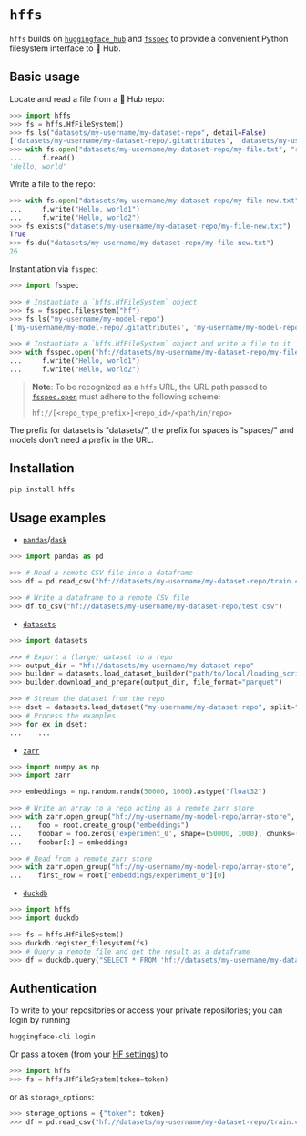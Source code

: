 # `hffs`

`hffs` builds on [`huggingface_hub`](https://github.com/huggingface/huggingface_hub) and [`fsspec`](https://github.com/fsspec/filesystem_spec) to provide a convenient Python filesystem interface to 🤗 Hub.

## Basic usage

Locate and read a file from a 🤗 Hub repo:

```python
>>> import hffs
>>> fs = hffs.HfFileSystem()
>>> fs.ls("datasets/my-username/my-dataset-repo", detail=False)
['datasets/my-username/my-dataset-repo/.gitattributes', 'datasets/my-username/my-dataset-repo/my-file.txt']
>>> with fs.open("datasets/my-username/my-dataset-repo/my-file.txt", "r") as f:
...     f.read()
'Hello, world'
```

Write a file to the repo:

```python
>>> with fs.open("datasets/my-username/my-dataset-repo/my-file-new.txt", "w") as f:
...     f.write("Hello, world1")
...     f.write("Hello, world2")
>>> fs.exists("datasets/my-username/my-dataset-repo/my-file-new.txt")
True
>>> fs.du("datasets/my-username/my-dataset-repo/my-file-new.txt")
26
```

Instantiation via `fsspec`:

```python
>>> import fsspec

>>> # Instantiate a `hffs.HfFileSystem` object
>>> fs = fsspec.filesystem("hf")
>>> fs.ls("my-username/my-model-repo")
['my-username/my-model-repo/.gitattributes', 'my-username/my-model-repo/config.json', 'my-username/my-model-repo/pytorch_model.bin']

>>> # Instantiate a `hffs.HfFileSystem` object and write a file to it
>>> with fsspec.open("hf://datasets/my-username/my-dataset-repo/my-file-new.txt"):
...     f.write("Hello, world1")
...     f.write("Hello, world2")
```

> **Note**: To be recognized as a `hffs` URL, the URL path passed to [`fsspec.open`](https://filesystem-spec.readthedocs.io/en/latest/api.html?highlight=open#fsspec.open) must adhere to the following scheme:
> ```
> hf://[<repo_type_prefix>]<repo_id>/<path/in/repo>
> ```

The prefix for datasets is "datasets/", the prefix for spaces is "spaces/" and models don't need a prefix in the URL.

## Installation

```bash
pip install hffs
```

## Usage examples

* [`pandas`](https://pandas.pydata.org/pandas-docs/stable/user_guide/io.html#reading-writing-remote-files)/[`dask`](https://docs.dask.org/en/stable/how-to/connect-to-remote-data.html)

```python
>>> import pandas as pd

>>> # Read a remote CSV file into a dataframe
>>> df = pd.read_csv("hf://datasets/my-username/my-dataset-repo/train.csv")

>>> # Write a dataframe to a remote CSV file
>>> df.to_csv("hf://datasets/my-username/my-dataset-repo/test.csv")
```

* [`datasets`](https://huggingface.co/docs/datasets/filesystems#load-and-save-your-datasets-using-your-cloud-storage-filesystem)

```python
>>> import datasets

>>> # Export a (large) dataset to a repo
>>> output_dir = "hf://datasets/my-username/my-dataset-repo"
>>> builder = datasets.load_dataset_builder("path/to/local/loading_script/loading_script.py")
>>> builder.download_and_prepare(output_dir, file_format="parquet")

>>> # Stream the dataset from the repo
>>> dset = datasets.load_dataset("my-username/my-dataset-repo", split="train", streaming=True)
>>> # Process the examples
>>> for ex in dset:
...    ...
```

* [`zarr`](https://zarr.readthedocs.io/en/stable/tutorial.html#io-with-fsspec)

```python
>>> import numpy as np
>>> import zarr

>>> embeddings = np.random.randn(50000, 1000).astype("float32")

>>> # Write an array to a repo acting as a remote zarr store
>>> with zarr.open_group("hf://my-username/my-model-repo/array-store", mode="w") as root:
...    foo = root.create_group("embeddings")
...    foobar = foo.zeros('experiment_0', shape=(50000, 1000), chunks=(10000, 1000), dtype='f4')
...    foobar[:] = embeddings

>>> # Read from a remote zarr store
>>> with zarr.open_group("hf://my-username/my-model-repo/array-store", mode="r") as root:
...    first_row = root["embeddings/experiment_0"][0]
```

* [`duckdb`](https://duckdb.org/docs/guides/python/filesystems)

```python
>>> import hffs
>>> import duckdb

>>> fs = hffs.HfFileSystem()
>>> duckdb.register_filesystem(fs)
>>> # Query a remote file and get the result as a dataframe
>>> df = duckdb.query("SELECT * FROM 'hf://datasets/my-username/my-dataset-repo/data.parquet' LIMIT 10").df()
```

## Authentication

To write to your repositories or access your private repositories; you can login by running

```bash
huggingface-cli login
```

Or pass a token (from your [HF settings](https://huggingface.co/settings/tokens)) to

```python
>>> import hffs
>>> fs = hffs.HfFileSystem(token=token)
```

or as `storage_options`:

```python
>>> storage_options = {"token": token}
>>> df = pd.read_csv("hf://datasets/my-username/my-dataset-repo/train.csv", storage_options=storage_options)
```
